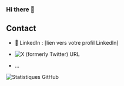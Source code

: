 ### Hi there 👋


## Contact

- 💬 LinkedIn : [lien vers votre profil LinkedIn]
- ![X (formerly Twitter) URL](https://img.shields.io/twitter/url)

- ...



![Statistiques GitHub](https://github-readme-stats.vercel.app/api?username=G0nni&show_icons=true&theme=radical)

<!--
**G0nni/G0nni** is a ✨ _special_ ✨ repository because its `README.md` (this file) appears on your GitHub profile.

Here are some ideas to get you started:

- 🔭 I’m currently working on ...
- 🌱 I’m currently learning ...
- 👯 I’m looking to collaborate on ...
- 🤔 I’m looking for help with ...
- 💬 Ask me about ...
- 📫 How to reach me: ...
- 😄 Pronouns: ...
- ⚡ Fun fact: ...
-->
